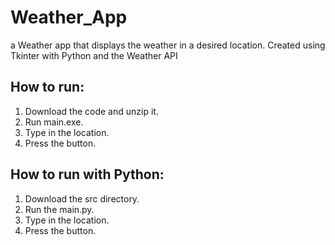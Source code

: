 # Weather_App
a Weather app that displays the weather in a desired location. Created using Tkinter with Python and the Weather API

## How to run:
1. Download the code and unzip it.
2. Run main.exe.
3. Type in the location.
4. Press the button.

## How to run with Python:
1. Download the src directory.
2. Run the main.py.
3. Type in the location.
4. Press the button.

